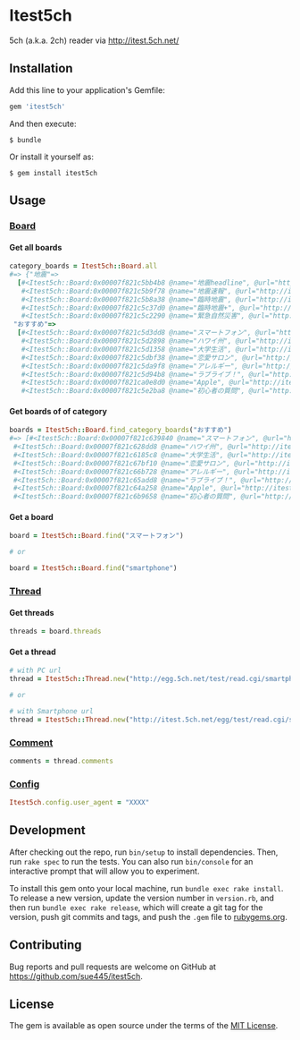 # Itest5ch

5ch (a.k.a. 2ch) reader via http://itest.5ch.net/

## Installation

Add this line to your application's Gemfile:

```ruby
gem 'itest5ch'
```

And then execute:

    $ bundle

Or install it yourself as:

    $ gem install itest5ch

## Usage

### [Board](lib/itest5ch/board.rb)

#### Get all boards

```ruby
category_boards = Itest5ch::Board.all
#=> {"地震"=>
  [#<Itest5ch::Board:0x00007f821c5bb4b8 @name="地震headline", @url="http://itest.5ch.net/subback/bbynamazu">,
   #<Itest5ch::Board:0x00007f821c5b9f78 @name="地震速報", @url="http://itest.5ch.net/subback/namazuplus">,
   #<Itest5ch::Board:0x00007f821c5b8a38 @name="臨時地震", @url="http://itest.5ch.net/subback/eq">,
   #<Itest5ch::Board:0x00007f821c5c37d0 @name="臨時地震+", @url="http://itest.5ch.net/subback/eqplus">,
   #<Itest5ch::Board:0x00007f821c5c2290 @name="緊急自然災害", @url="http://itest.5ch.net/subback/lifeline">],
 "おすすめ"=>
  [#<Itest5ch::Board:0x00007f821c5d3dd8 @name="スマートフォン", @url="http://itest.5ch.net/subback/smartphone">,
   #<Itest5ch::Board:0x00007f821c5d2898 @name="ハワイ州", @url="http://itest.5ch.net/subback/hawaii">,
   #<Itest5ch::Board:0x00007f821c5d1358 @name="大学生活", @url="http://itest.5ch.net/subback/campus">,
   #<Itest5ch::Board:0x00007f821c5dbf38 @name="恋愛サロン", @url="http://itest.5ch.net/subback/lovesaloon">,
   #<Itest5ch::Board:0x00007f821c5da9f8 @name="アレルギー", @url="http://itest.5ch.net/subback/allergy">,
   #<Itest5ch::Board:0x00007f821c5d94b8 @name="ラブライブ！", @url="http://itest.5ch.net/subback/lovelive">,
   #<Itest5ch::Board:0x00007f821ca0e8d0 @name="Apple", @url="http://itest.5ch.net/subback/apple2">,
   #<Itest5ch::Board:0x00007f821c5e2ba8 @name="初心者の質問", @url="http://itest.5ch.net/subback/qa">],
```

#### Get boards of of category

```ruby
boards = Itest5ch::Board.find_category_boards("おすすめ")
#=> [#<Itest5ch::Board:0x00007f821c639840 @name="スマートフォン", @url="http://itest.5ch.net/subback/smartphone">,
 #<Itest5ch::Board:0x00007f821c628dd8 @name="ハワイ州", @url="http://itest.5ch.net/subback/hawaii">,
 #<Itest5ch::Board:0x00007f821c6185c8 @name="大学生活", @url="http://itest.5ch.net/subback/campus">,
 #<Itest5ch::Board:0x00007f821c67bf10 @name="恋愛サロン", @url="http://itest.5ch.net/subback/lovesaloon">,
 #<Itest5ch::Board:0x00007f821c66b728 @name="アレルギー", @url="http://itest.5ch.net/subback/allergy">,
 #<Itest5ch::Board:0x00007f821c65add8 @name="ラブライブ！", @url="http://itest.5ch.net/subback/lovelive">,
 #<Itest5ch::Board:0x00007f821c64a258 @name="Apple", @url="http://itest.5ch.net/subback/apple2">,
 #<Itest5ch::Board:0x00007f821c6b9658 @name="初心者の質問", @url="http://itest.5ch.net/subback/qa">]
```

#### Get a board
```ruby
board = Itest5ch::Board.find("スマートフォン")

# or

board = Itest5ch::Board.find("smartphone")
```

### [Thread](lib/itest5ch/thread.rb)
#### Get threads
```ruby
threads = board.threads
```

#### Get a thread
```ruby
# with PC url
thread = Itest5ch::Thread.new("http://egg.5ch.net/test/read.cgi/smartphone/0000000000")

# or

# with Smartphone url
thread = Itest5ch::Thread.new("http://itest.5ch.net/egg/test/read.cgi/smartphone/0000000000")
```

### [Comment](lib/itest5ch/comment.rb)
```ruby
comments = thread.comments
```

### [Config](lib/itest5ch/config.rb)
```ruby
Itest5ch.config.user_agent = "XXXX"
```

## Development

After checking out the repo, run `bin/setup` to install dependencies. Then, run `rake spec` to run the tests. You can also run `bin/console` for an interactive prompt that will allow you to experiment.

To install this gem onto your local machine, run `bundle exec rake install`. To release a new version, update the version number in `version.rb`, and then run `bundle exec rake release`, which will create a git tag for the version, push git commits and tags, and push the `.gem` file to [rubygems.org](https://rubygems.org).

## Contributing

Bug reports and pull requests are welcome on GitHub at https://github.com/sue445/itest5ch.

## License

The gem is available as open source under the terms of the [MIT License](https://opensource.org/licenses/MIT).
